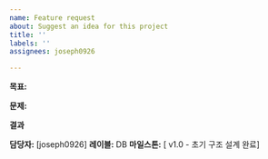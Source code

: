 ```yaml
---
name: Feature request
about: Suggest an idea for this project
title: ''
labels: ''
assignees: joseph0926

---
```


**목표:** 

**문제:**

**결과**

**담당자:** [joseph0926]
**레이블:** DB
**마일스톤:** [ v1.0 - 초기 구조 설계 완료]
